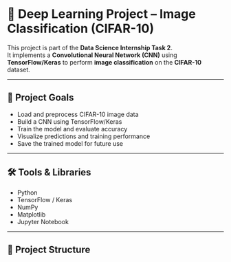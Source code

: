 # 🧠 Deep Learning Project – Image Classification (CIFAR-10)

This project is part of the **Data Science Internship Task 2**.  
It implements a **Convolutional Neural Network (CNN)** using **TensorFlow/Keras** to perform **image classification** on the **CIFAR-10** dataset.

---

## 📌 Project Goals

- Load and preprocess CIFAR-10 image data
- Build a CNN using TensorFlow/Keras
- Train the model and evaluate accuracy
- Visualize predictions and training performance
- Save the trained model for future use

---

## 🛠️ Tools & Libraries

- Python
- TensorFlow / Keras
- NumPy
- Matplotlib
- Jupyter Notebook

---

## 📂 Project Structure

